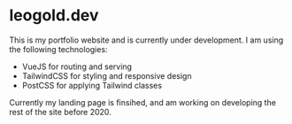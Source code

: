 # leogold.dev

This is my portfolio website and is currently under development. I am using the following technologies:
- VueJS for routing and serving
- TailwindCSS for styling and responsive design
- PostCSS for applying Tailwind classes

Currently my landing page is finsihed, and am working on developing the rest of the site before 2020.
